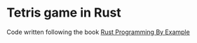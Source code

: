 # Tetris game in Rust

Code written following the book [Rust Programming By Example](https://www.packtpub.com/application-development/rust-programming-example)
